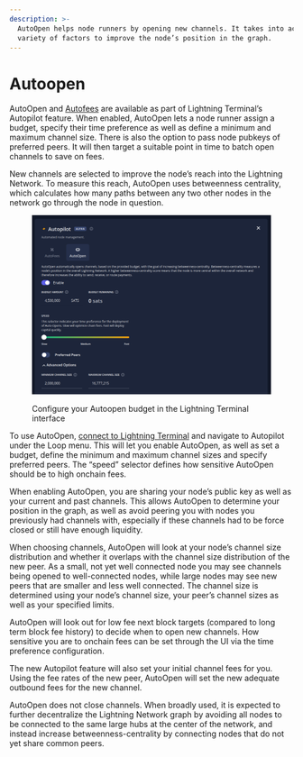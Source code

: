 ```yaml
---
description: >-
  AutoOpen helps node runners by opening new channels. It takes into account a
  variety of factors to improve the node’s position in the graph.
---
```


# Autoopen

AutoOpen and [Autofees](autofees.md) are available as part of Lightning Terminal’s Autopilot feature. When enabled, AutoOpen lets a node runner assign a budget, specify their time preference as well as define a minimum and maximum channel size. There is also the option to pass node pubkeys of preferred peers. It will then target a suitable point in time to batch open channels to save on fees.

New channels are selected to improve the node’s reach into the Lightning Network. To measure this reach, AutoOpen uses betweenness centrality, which calculates how many paths between any two other nodes in the network go through the node in question.

<figure><img src="../../.gitbook/assets/Screenshot from 2024-11-15 11-52-35.png" alt=""><figcaption><p>Configure your Autoopen budget in the Lightning Terminal interface</p></figcaption></figure>

To use AutoOpen, [connect to Lightning Terminal](connect.md) and navigate to Autopilot under the Loop menu. This will let you enable AutoOpen, as well as set a budget, define the minimum and maximum channel sizes and specify preferred peers. The “speed” selector defines how sensitive AutoOpen should be to high onchain fees.

When enabling AutoOpen, you are sharing your node’s public key as well as your current and past channels. This allows AutoOpen to determine your position in the graph, as well as avoid peering you with nodes you previously had channels with, especially if these channels had to be force closed or still have enough liquidity.

When choosing channels, AutoOpen will look at your node’s channel size distribution and whether it overlaps with the channel size distribution of the new peer. As a small, not yet well connected node you may see channels being opened to well-connected nodes, while large nodes may see new peers that are smaller and less well connected. The channel size is determined using your node’s channel size, your peer’s channel sizes as well as your specified limits.

AutoOpen will look out for low fee next block targets (compared to long term block fee history)  to decide when to open new channels. How sensitive you are to onchain fees can be set through the UI via the time preference configuration.

The new Autopilot feature will also set your initial channel fees for you. Using the fee rates of the new peer, AutoOpen will set the new adequate outbound fees for the new channel.

AutoOpen does not close channels. When broadly used, it is expected to further decentralize the Lightning Network graph by avoiding all nodes to be connected to the same large hubs at the center of the network, and instead increase betweenness-centrality by connecting nodes that do not yet share common peers.
